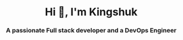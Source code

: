 <h1 align="center">Hi 👋, I'm Kingshuk</h1>
<h3 align="center">A passionate Full stack developer and a DevOps Engineer</h3>

<!--
**kingshuknandy2016/kingshuknandy2016** is a ✨ _special_ ✨ repository because its `README.md` (this file) appears on your GitHub profile.

Here are some ideas to get you started:

- 🔭 I’m currently working on ...
- 🌱 I’m currently learning ...
- 👯 I’m looking to collaborate on ...
- 🤔 I’m looking for help with ...
- 💬 Ask me about ...
- 📫 How to reach me: ...
- 😄 Pronouns: ...
- ⚡ Fun fact: ...
-->
